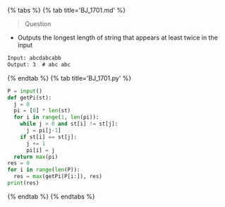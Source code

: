 {% tabs %}
{% tab title='BJ_1701.md' %}

> Question

* Outputs the longest length of string that appears at least twice in the input

```txt
Input: abcdabcabb
Output: 3  # abc abc
```

{% endtab %}
{% tab title='BJ_1701.py' %}

```py
P = input()
def getPi(st):
  j = 0
  pi = [0] * len(st)
  for i in range(1, len(pi)):
    while j > 0 and st[i] != st[j]:
      j = pi[j-1]
    if st[i] == st[j]:
      j += 1
      pi[i] = j
  return max(pi)
res = 0
for i in range(len(P)):
  res = max(getPi(P[i:]), res)
print(res)
```

{% endtab %}
{% endtabs %}

